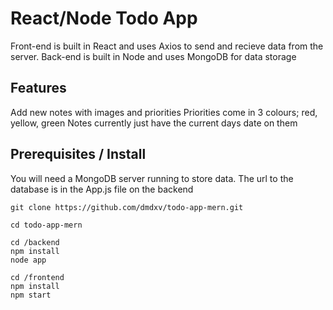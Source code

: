 # React/Node Todo App

Front-end is built in React and uses Axios to send and recieve data from the server.
Back-end is built in Node and uses MongoDB for data storage

## Features
Add new notes with images and priorities
Priorities come in 3 colours; red, yellow, green
Notes currently just have the current days date on them

## Prerequisites / Install

You will need a MongoDB server running to store data. The url to the database is in the App.js file on the backend

```
git clone https://github.com/dmdxv/todo-app-mern.git

cd todo-app-mern 

cd /backend 
npm install 
node app

cd /frontend
npm install
npm start

```
